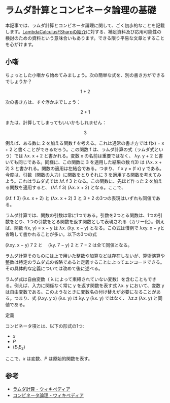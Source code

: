 # ラムダ計算とコンビネータ論理の基礎

本記事では、ラムダ計算とコンビネータ論理に関して、ごく初歩的なことを記載します。[LambdaCalculusFSharpの紹介](../01_fsharp/library/LambdaCalculusFSharp.md)に対する、補足資料及び応用可能性の検討のための資料という意味合いもあります。できる限り平易な文章とすることを心がけます。

## 小噺

ちょっとした小噺から始めてみましょう。次の簡単な式を、別の書き方ができるでしょうか？

```math
1 + 2
```

次の書き方は、すぐ浮かぶでしょう：

```math
2 + 1
```

または、計算してしまってもいいかもしれません：

```math
3
```




例えば、ある数に 2 を加える関数 f を考える。これは通常の書き方では f(x) = x + 2 と書くことができるだろう。この関数 f は、ラムダ計算の式（ラムダ式という）では λx. x + 2 と書かれる。変数 x の名前は重要ではなく、 λy. y + 2 と書いても同じである。同様に、この関数に 3 を適用した結果の数 f(3) は (λx. x + 2) 3 と書かれる。関数の適用は左結合である。つまり、 f x y = (f x) y である。今度は、引数（関数の入力）に関数をとりそれに 3 を適用する関数を考えてみよう。これはラムダ式では λf. f 3 となる。この関数に、先ほど作った 2 を加える関数を適用すると、 (λf. f 3) (λx. x + 2) となる。ここで、

(λf. f 3) (λx. x + 2)    と    (λx. x + 2) 3    と    3 + 2
の3つの表現はいずれも同値である。

ラムダ計算では、関数の引数は常に1つである。引数を2つとる関数は、1つの引数をとり、1つの引数をとる関数を返す関数として表現される（カリー化）。例えば、関数 f(x, y) = x − y は λx. (λy. x − y) となる。この式は慣例で λxy. x − yと省略して書かれることが多い。以下の3つの式

(λxy. x − y) 7 2    と   　(λy. 7 − y) 2    と    7 − 2
は全て同値となる。

ラムダ計算そのものには上で用いた整数や加算などは存在しないが、算術演算や整数は特定のラムダ式の省略であると定義することによってエンコードできる。その具体的な定義については改めて後に述べる。

ラムダ式は自由変数（ λ によって束縛されていない変数）を含むこともできる。例えば、入力に関係なく常に y を返す関数を表す式 λx. y において、変数 y は自由変数である。このようなときに変数名の付け替えが必要になることがある。つまり、式 (λxy. y x) (λx. y) は λy. y (λx. y) ではなく、 λz.z (λx. y) と同値である。










定義

コンビネータ項とは、以下の形式の1つ:

- $x$
- $P$
- $(E_1 E_2)$

ここで、$x$ は変数、$P$ は原始的関数を表す。

## 参考

- [ラムダ計算 - ウィキペディア](https://ja.wikipedia.org/wiki/%E3%83%A9%E3%83%A0%E3%83%80%E8%A8%88%E7%AE%97)
- [コンビネータ論理 - ウィキペディア](https://ja.wikipedia.org/wiki/%E3%82%B3%E3%83%B3%E3%83%93%E3%83%8D%E3%83%BC%E3%82%BF%E8%AB%96%E7%90%86)
